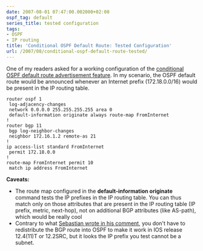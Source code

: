 ```yaml
---
date: 2007-08-01 07:47:00.002000+02:00
ospf_tag: default
series_title: tested configuration
tags:
- OSPF
- IP routing
title: 'Conditional OSPF Default Route: Tested Configuration'
url: /2007/08/conditional-ospf-default-route-tested/
---
```

One of my readers asked for a working configuration of the [conditional OSPF default route advertisement feature](/2007/06/ospf-default-route-design-scenarios/). In my scenario, the OSPF default route would be announced whenever an Internet prefix (172.18.0.0/16) would be present in the IP routing table.
<!--more-->
``` code
router ospf 1
 log-adjacency-changes
 network 0.0.0.0 255.255.255.255 area 0
 default-information originate always route-map FromInternet
!
router bgp 11
 bgp log-neighbor-changes
 neighbor 172.16.1.2 remote-as 21
!
ip access-list standard FromInternet
 permit 172.18.0.0
!
route-map FromInternet permit 10
 match ip address FromInternet
```

**Caveats:**

-   The route map configured in the **default-information originate** command tests the IP prefixes in the IP routing table. You can thus match only on those attributes that are present in the IP routing table (IP prefix, metric, next-hop), not on additional BGP attributes (like AS-path), which would be really cool
-   Contrary to what [Sebastian wrote in his comment](/2007/06/ospf-default-route-design-scenarios/#c5507351136262865205), you don't have to redistribute the BGP route into OSPF to make it work in IOS release 12.4(11)T or 12.2SRC, but it looks the IP prefix you test cannot be a subnet.

